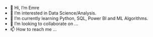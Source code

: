 - 👋 Hi, I’m Emre
- 👀 I’m interested in Data Science/Analysis.
- 🌱 I’m currently learning Python, SQL, Power BI and ML Algorithms.
- 💞️ I’m looking to collaborate on ...
- 📫 How to reach me ...

<!---
emretaso/emretaso is a ✨ special ✨ repository because its `README.md` (this file) appears on your GitHub profile.
You can click the Preview link to take a look at your changes.
--->
